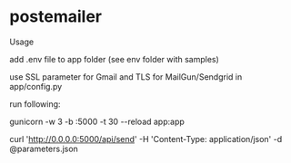 # postemailer

Usage

add .env file to app folder (see env folder with samples)

use SSL parameter for Gmail and TLS for MailGun/Sendgrid in app/config.py

run following: 

gunicorn -w 3 -b :5000 -t 30 --reload app:app

curl 'http://0.0.0.0:5000/api/send' -H 'Content-Type: application/json' -d @parameters.json
